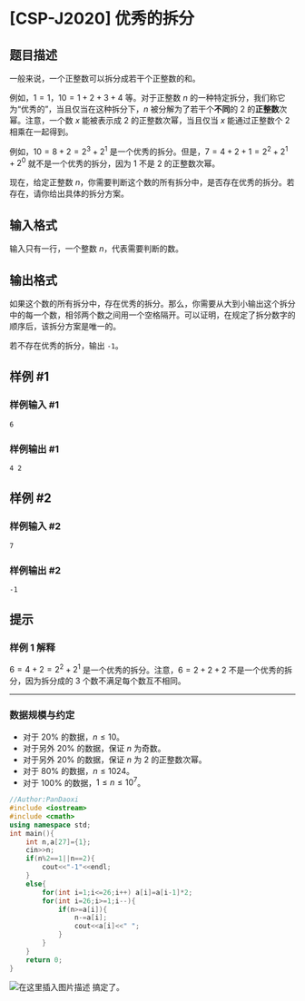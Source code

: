 # [CSP-J2020] 优秀的拆分

## 题目描述

一般来说，一个正整数可以拆分成若干个正整数的和。

例如，$1=1$，$10=1+2+3+4$ 等。对于正整数 $n$ 的一种特定拆分，我们称它为“优秀的”，当且仅当在这种拆分下，$n$ 被分解为了若干个**不同**的 $2$ 的**正整数**次幂。注意，一个数 $x$ 能被表示成 $2$ 的正整数次幂，当且仅当 $x$ 能通过正整数个 $2$ 相乘在一起得到。

例如，$10=8+2=2^3+2^1$ 是一个优秀的拆分。但是，$7=4+2+1=2^2+2^1+2^0$ 就不是一个优秀的拆分，因为 $1$ 不是 $2$ 的正整数次幂。

现在，给定正整数 $n$，你需要判断这个数的所有拆分中，是否存在优秀的拆分。若存在，请你给出具体的拆分方案。

## 输入格式

输入只有一行，一个整数 $n$，代表需要判断的数。

## 输出格式

如果这个数的所有拆分中，存在优秀的拆分。那么，你需要从大到小输出这个拆分中的每一个数，相邻两个数之间用一个空格隔开。可以证明，在规定了拆分数字的顺序后，该拆分方案是唯一的。

若不存在优秀的拆分，输出 `-1`。

## 样例 #1

### 样例输入 #1

```
6
```

### 样例输出 #1

```
4 2
```

## 样例 #2

### 样例输入 #2

```
7
```

### 样例输出 #2

```
-1
```

## 提示

### 样例 1 解释

$6=4+2=2^2+2^1$ 是一个优秀的拆分。注意，$6=2+2+2$ 不是一个优秀的拆分，因为拆分成的 $3$ 个数不满足每个数互不相同。

---

### 数据规模与约定

- 对于 $20\%$ 的数据，$n \le 10$。
- 对于另外 $20\%$ 的数据，保证 $n$ 为奇数。
- 对于另外 $20\%$ 的数据，保证 $n$ 为 $2$ 的正整数次幂。
- 对于 $80\%$ 的数据，$n \le 1024$。
- 对于 $100\%$ 的数据，$1 \le n \le {10}^7$。

```cpp
//Author:PanDaoxi
#include <iostream>
#include <cmath>
using namespace std;
int main(){
    int n,a[27]={1};
	cin>>n;
	if(n%2==1||n==2){
		cout<<"-1"<<endl;
	}
	else{
		for(int i=1;i<=26;i++) a[i]=a[i-1]*2;
		for(int i=26;i>=1;i--){
			if(n>=a[i]){
				n-=a[i];
				cout<<a[i]<<" ";
			}
		}
	}
	return 0;
}
```
![在这里插入图片描述](https://pic.2ge.org/cdn/?url=https://img-blog.csdnimg.cn/b759c4d4d67a4c01a085496121584c6a.png)
搞定了。
